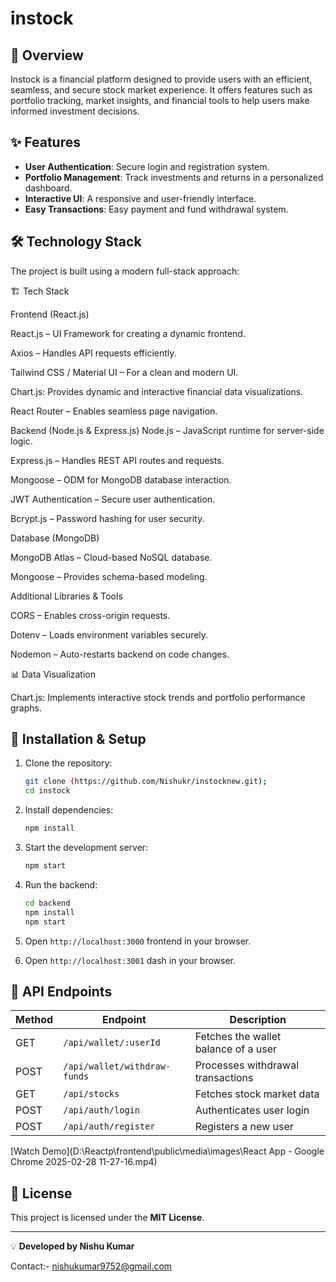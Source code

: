 # instock


## 📌 Overview
Instock is a  financial platform designed to provide users with an efficient, seamless, and secure stock market experience. It offers features such as portfolio tracking, market insights, and financial tools to help users make informed investment decisions.

## ✨ Features
- **User Authentication**: Secure login and registration system.
- **Portfolio Management**: Track investments and returns in a personalized dashboard.
- **Interactive UI**: A responsive and user-friendly interface.
- **Easy Transactions**: Easy payment and fund withdrawal system.

## 🛠 Technology Stack
The project is built using a modern full-stack approach:

🏗️ Tech Stack

Frontend (React.js)

React.js – UI Framework for creating a dynamic frontend.

Axios – Handles API requests efficiently.

Tailwind CSS / Material UI – For a clean and modern UI.

Chart.js: Provides dynamic and interactive financial data visualizations.

React Router – Enables seamless page navigation.

Backend (Node.js & Express.js)
Node.js – JavaScript runtime for server-side logic.

Express.js – Handles REST API routes and requests.

Mongoose – ODM for MongoDB database interaction.

JWT Authentication – Secure user authentication.

Bcrypt.js – Password hashing for user security.

Database (MongoDB)

MongoDB Atlas – Cloud-based NoSQL database.

Mongoose – Provides schema-based modeling.

Additional Libraries & Tools

CORS – Enables cross-origin requests.

Dotenv – Loads environment variables securely.

Nodemon – Auto-restarts backend on code changes.

📊 Data Visualization

Chart.js: Implements interactive stock trends and portfolio performance graphs.


## 🚀 Installation & Setup

1. Clone the repository:
   ```bash
   git clone (https://github.com/Nishukr/instocknew.git);
   cd instock
   ```

2. Install dependencies:
   ```bash
   npm install
   ```

3. Start the development server:
   ```bash
   npm start
   ```

4. Run the backend:
   ```bash
   cd backend
   npm install
   npm start
   ```

5. Open `http://localhost:3000` frontend in your browser.
6. Open `http://localhost:3001` dash in your browser.

## 📜 API Endpoints
| Method | Endpoint | Description |
|--------|---------|-------------|
| GET | `/api/wallet/:userId` | Fetches the wallet balance of a user |
| POST | `/api/wallet/withdraw-funds` | Processes withdrawal transactions |
| GET | `/api/stocks` | Fetches stock market data |
| POST | `/api/auth/login` | Authenticates user login |
| POST | `/api/auth/register` | Registers a new user |


[Watch Demo](D:\Reactp\frontend\public\media\images\React App - Google Chrome 2025-02-28 11-27-16.mp4)





## 📜 License
This project is licensed under the **MIT License**.

---
💡 **Developed by Nishu Kumar**

Contact:- nishukumar9752@gmail.com


